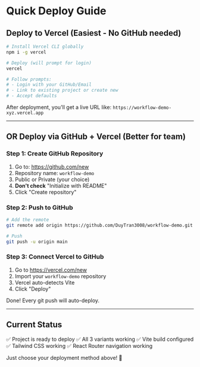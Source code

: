 # Quick Deploy Guide

## Deploy to Vercel (Easiest - No GitHub needed)

```bash
# Install Vercel CLI globally
npm i -g vercel

# Deploy (will prompt for login)
vercel

# Follow prompts:
# - Login with your GitHub/Email
# - Link to existing project or create new
# - Accept defaults
```

After deployment, you'll get a live URL like: `https://workflow-demo-xyz.vercel.app`

---

## OR Deploy via GitHub + Vercel (Better for team)

### Step 1: Create GitHub Repository

1. Go to: https://github.com/new
2. Repository name: `workflow-demo`
3. Public or Private (your choice)
4. **Don't check** "Initialize with README"
5. Click "Create repository"

### Step 2: Push to GitHub

```bash
# Add the remote
git remote add origin https://github.com/DuyTran3008/workflow-demo.git

# Push
git push -u origin main
```

### Step 3: Connect Vercel to GitHub

1. Go to https://vercel.com/new
2. Import your `workflow-demo` repository
3. Vercel auto-detects Vite
4. Click "Deploy"

Done! Every git push will auto-deploy.

---

## Current Status

✅ Project is ready to deploy
✅ All 3 variants working
✅ Vite build configured
✅ Tailwind CSS working
✅ React Router navigation working

Just choose your deployment method above! 🚀
